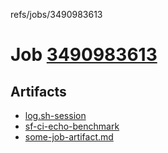 refs/jobs/3490983613

# Job [3490983613](https://github.com/rokmoln/support-firecloud/runs/3490983613?check_suite_focus=true)

## Artifacts

* [log.sh-session](log.sh-session)
* [sf-ci-echo-benchmark](sf-ci-echo-benchmark)
* [some-job-artifact.md](some-job-artifact.md)

